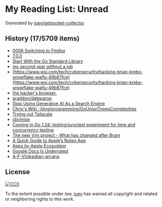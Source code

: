 # My Reading List: Unread

Generated by [juev/getpocket-collector](https://github.com/juev/getpocket-collector)

## History (17/5709 items)

- [0006 Switching to Firefox](https://asindu.xyz/posts/switching-to-firefox/)
- [7.0.0](https://github.com/Mathics3/mathics-core/releases/tag/7.0.0)
- [Start With the Go Standard Library](https://matthewsanabria.dev/posts/start-with-the-go-standard-library/)
- [my second year without a job](https://shilin.ca/my-second-year-without-job/)
- [https://www.wsj.com/tech/cybersecurity/hacking-brian-krebs-snowflake-waifu-49b87fce](https://www.wsj.com/tech/cybersecurity/hacking-brian-krebs-snowflake-waifu-49b87fce)
- [the hacker's browser.](https://nyxt.atlas.engineer/)
- [araddon/dateparse](https://github.com/araddon/dateparse)
- [Stop Using Generative AI As a Search Engine](https://www.theverge.com/2024/12/5/24313222/chatgpt-pardon-biden-bush-esquire)
- [Chris's Wiki : blog/programming/GoUnionTypesComplexities](https://utcc.utoronto.ca/~cks/space/blog/programming/GoUnionTypesComplexities)
- [Trying out Tailscale](https://blog.uvokchee.de/2024/12/trying-out-tailscale.html)
- [jdx/mise](https://github.com/jdx/mise)
- [Coming in Go 1.24: testing/synctest experiment for time and concurrency testing](https://danp.net/posts/synctest-experiment/)
- [The new Vim project - What has changed after Bram](https://youtu.be/bopbmRyHQog)
- [A Quick Guide to Apple’s Notes App](https://nerdymomocat.github.io/posts/a-quick-guide-to-apples-notes-app/)
- [Apps by Apple Ecosystem](https://nerdymomocat.github.io/posts/apps-by-apple-ecosystem/)
- [Google Docs Is Underrated](https://nerdymomocat.github.io/posts/gdocs_are_underrated/)
- [A-F-V/obsidian-arcana](https://github.com/A-F-V/obsidian-arcana)

## License

[![CC0](https://mirrors.creativecommons.org/presskit/buttons/88x31/svg/cc-zero.svg)](https://creativecommons.org/publicdomain/zero/1.0/)

To the extent possible under law, [juev](https://github.com/juev) has waived all copyright and related or neighboring rights to this work.
